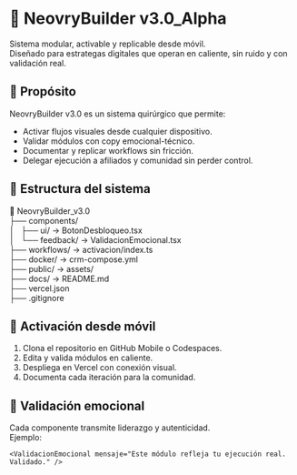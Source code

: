# 🧬 NeovryBuilder v3.0_Alpha

Sistema modular, activable y replicable desde móvil.  
Diseñado para estrategas digitales que operan en caliente, sin ruido y con validación real.

## 🚀 Propósito

NeovryBuilder v3.0 es un sistema quirúrgico que permite:

- Activar flujos visuales desde cualquier dispositivo.
- Validar módulos con copy emocional-técnico.
- Documentar y replicar workflows sin fricción.
- Delegar ejecución a afiliados y comunidad sin perder control.

## 📁 Estructura del sistema

📁 NeovryBuilder_v3.0  
├── components/  
│   ├── ui/ → BotonDesbloqueo.tsx  
│   └── feedback/ → ValidacionEmocional.tsx  
├── workflows/ → activacion/index.ts  
├── docker/ → crm-compose.yml  
├── public/ → assets/  
├── docs/ → README.md  
├── vercel.json  
├── .gitignore  

## 🔧 Activación desde móvil

1. Clona el repositorio en GitHub Mobile o Codespaces.  
2. Edita y valida módulos en caliente.  
3. Despliega en Vercel con conexión visual.  
4. Documenta cada iteración para la comunidad.

## 💬 Validación emocional

Cada componente transmite liderazgo y autenticidad.  
Ejemplo:
```tsx
<ValidacionEmocional mensaje="Este módulo refleja tu ejecución real. Validado." />
